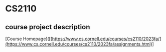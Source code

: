 # CS2110
## course project description


[Course Homepage]([[https://www.cs.cornell.edu/courses/cs2110/2023fa/](https://www.cs.cornell.edu/courses/cs2110/2023fa/assignments.html)]
